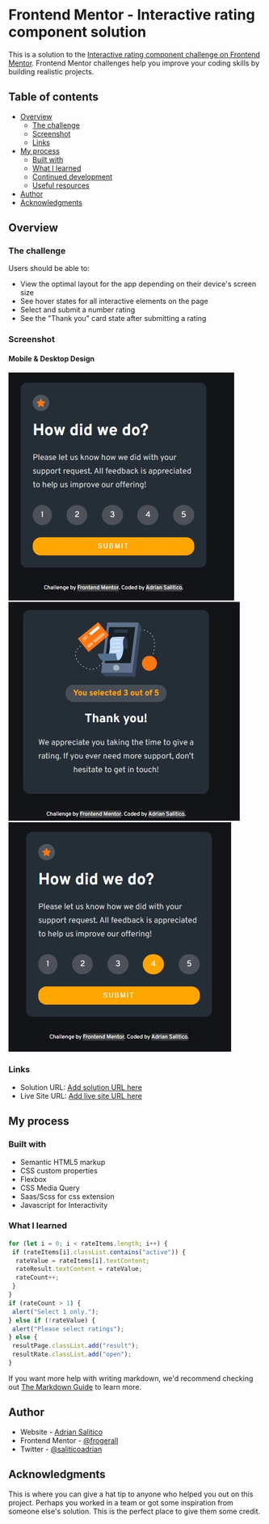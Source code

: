 # Frontend Mentor - Interactive rating component solution

This is a solution to the [Interactive rating component challenge on Frontend Mentor](https://www.frontendmentor.io/challenges/interactive-rating-component-koxpeBUmI). Frontend Mentor challenges help you improve your coding skills by building realistic projects.

## Table of contents

- [Overview](#overview)
  - [The challenge](#the-challenge)
  - [Screenshot](#screenshot)
  - [Links](#links)
- [My process](#my-process)
  - [Built with](#built-with)
  - [What I learned](#what-i-learned)
  - [Continued development](#continued-development)
  - [Useful resources](#useful-resources)
- [Author](#author)
- [Acknowledgments](#acknowledgments)

## Overview

### The challenge

Users should be able to:

- View the optimal layout for the app depending on their device's screen size
- See hover states for all interactive elements on the page
- Select and submit a number rating
- See the "Thank you" card state after submitting a rating

### Screenshot

#### Mobile & Desktop Design

![](images/rate-page.jpeg)
![](images/rate-result.jpeg)
![](images/active-state.jpeg)

### Links

- Solution URL: [Add solution URL here](https://github.com/Frogerall/interactive-rate-card)
- Live Site URL: [Add live site URL here](https://your-live-site-url.com)

## My process

### Built with

- Semantic HTML5 markup
- CSS custom properties
- Flexbox
- CSS Media Query
- Saas/Scss for css extension
- Javascript for Interactivity

### What I learned

```js
for (let i = 0; i < rateItems.length; i++) {
 if (rateItems[i].classList.contains("active")) {
  rateValue = rateItems[i].textContent;
  rateResult.textContent = rateValue;
  rateCount++;
 }
}
if (rateCount > 1) {
 alert("Select 1 only.");
} else if (!rateValue) {
 alert("Please select ratings");
} else {
 resultPage.classList.add("result");
 resultRate.classList.add("open");
}
```

If you want more help with writing markdown, we'd recommend checking out [The Markdown Guide](https://www.markdownguide.org/) to learn more.

## Author

- Website - [Adrian Salitico](http://salproj.tech)
- Frontend Mentor - [@frogerall](https://www.frontendmentor.io/profile/frogerall)
- Twitter - [@saliticoadrian](https://www.twitter.com/saliticoadrian)

## Acknowledgments

This is where you can give a hat tip to anyone who helped you out on this project. Perhaps you worked in a team or got some inspiration from someone else's solution. This is the perfect place to give them some credit.
